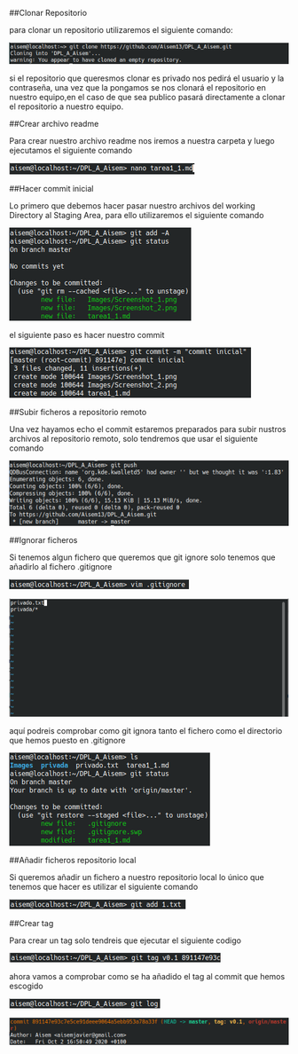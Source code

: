 
##Clonar Repositorio

para clonar un repositorio utilizaremos el siguiente comando:

![git clone](Images/Screenshot_1.png)

si el repositorio que queresmos clonar es privado nos pedirá el usuario y la contraseña, una vez que la pongamos  se nos clonará el repositorio en nuestro equipo,en el caso de que sea publico pasará directamente a clonar el repositorio a nuestro equipo.

##Crear archivo readme

Para crear nuestro archivo readme nos iremos a nuestra carpeta y luego ejecutamos el siguiente comando

![nano tarea1_1.md](Images/Screenshot_2.png)

##Hacer commit inicial

Lo primero que debemos hacer pasar nuestro archivos del working Directory al Staging Area, para ello utilizaremos el siguiente comando

![git add](Images/Screenshot_3.png)

el siguiente paso es hacer nuestro commit

![git commit](Images/Screenshot_4.png)

##Subir ficheros a repositorio remoto

Una vez hayamos echo el commit estaremos preparados para subir nustros archivos al repositorio remoto, solo tendremos que usar el siguiente comando

![git push](Images/Screenshot_5.png)

##Ignorar ficheros

Si tenemos algun fichero que queremos que git ignore solo tenemos que añadirlo al fichero .gitignore

![vim .gitignore](Images/Screenshot_6.png)

![añadir ficheros o carpetas](Images/Screenshot_7.png)

aquí podreis comprobar como git ignora tanto el fichero como el directorio que hemos puesto en .gitignore

![](Images/Screenshot_8.png)

##Añadir ficheros repositorio local

Si queremos añadir un fichero a nuestro repositorio local lo único que tenemos que hacer es utilizar el siguiente comando

![git add](Images/Screenshot_9.png)

##Crear tag

Para crear un tag solo tendreis que ejecutar el siguiente codigo

![git tag](Images/Screenshot_10.png)

ahora vamos a comprobar como se ha añadido el tag al commit  que hemos escogido

![git log](Images/Screenshot_11.png)

![](Images/Screenshot_12.png)


